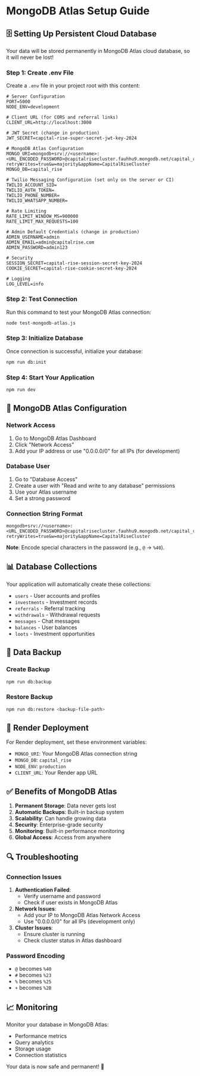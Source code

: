# MongoDB Atlas Setup Guide

## 🗄️ Setting Up Persistent Cloud Database

Your data will be stored permanently in MongoDB Atlas cloud database, so it will never be lost!

### Step 1: Create .env File

Create a `.env` file in your project root with this content:

```env
# Server Configuration
PORT=5000
NODE_ENV=development

# Client URL (for CORS and referral links)
CLIENT_URL=http://localhost:3000

# JWT Secret (change in production)
JWT_SECRET=capital-rise-super-secret-jwt-key-2024

# MongoDB Atlas Configuration
MONGO_URI=mongodb+srv://<username>:<URL_ENCODED_PASSWORD>@capitalrisecluster.fauhhu9.mongodb.net/capital_rise?retryWrites=true&w=majority&appName=CapitalRiseCluster
MONGO_DB=capital_rise

# Twilio Messaging Configuration (set only on the server or CI)
TWILIO_ACCOUNT_SID=
TWILIO_AUTH_TOKEN=
TWILIO_PHONE_NUMBER=
TWILIO_WHATSAPP_NUMBER=

# Rate Limiting
RATE_LIMIT_WINDOW_MS=900000
RATE_LIMIT_MAX_REQUESTS=100

# Admin Default Credentials (change in production)
ADMIN_USERNAME=admin
ADMIN_EMAIL=admin@capitalrise.com
ADMIN_PASSWORD=admin123

# Security
SESSION_SECRET=capital-rise-session-secret-key-2024
COOKIE_SECRET=capital-rise-cookie-secret-key-2024

# Logging
LOG_LEVEL=info
```

### Step 2: Test Connection

Run this command to test your MongoDB Atlas connection:

```bash
node test-mongodb-atlas.js
```

### Step 3: Initialize Database

Once connection is successful, initialize your database:

```bash
npm run db:init
```

### Step 4: Start Your Application

```bash
npm run dev
```

## 🔧 MongoDB Atlas Configuration

### Network Access
1. Go to MongoDB Atlas Dashboard
2. Click "Network Access"
3. Add your IP address or use "0.0.0.0/0" for all IPs (for development)

### Database User
1. Go to "Database Access"
2. Create a user with "Read and write to any database" permissions
3. Use your Atlas username
4. Set a strong password

### Connection String Format
```
mongodb+srv://<username>:<URL_ENCODED_PASSWORD>@capitalrisecluster.fauhhu9.mongodb.net/capital_rise?retryWrites=true&w=majority&appName=CapitalRiseCluster
```

**Note**: Encode special characters in the password (e.g., `@` → `%40`).

## 📊 Database Collections

Your application will automatically create these collections:
- `users` - User accounts and profiles
- `investments` - Investment records
- `referrals` - Referral tracking
- `withdrawals` - Withdrawal requests
- `messages` - Chat messages
- `balances` - User balances
- `loots` - Investment opportunities

## 💾 Data Backup

### Create Backup
```bash
npm run db:backup
```

### Restore Backup
```bash
npm run db:restore <backup-file-path>
```

## 🚀 Render Deployment

For Render deployment, set these environment variables:

- `MONGO_URI`: Your MongoDB Atlas connection string
- `MONGO_DB`: `capital_rise`
- `NODE_ENV`: `production`
- `CLIENT_URL`: Your Render app URL

## ✅ Benefits of MongoDB Atlas

1. **Permanent Storage**: Data never gets lost
2. **Automatic Backups**: Built-in backup system
3. **Scalability**: Can handle growing data
4. **Security**: Enterprise-grade security
5. **Monitoring**: Built-in performance monitoring
6. **Global Access**: Access from anywhere

## 🔍 Troubleshooting

### Connection Issues
1. **Authentication Failed**: 
   - Verify username and password
   - Check if user exists in MongoDB Atlas
2. **Network Issues**:
   - Add your IP to MongoDB Atlas Network Access
   - Use "0.0.0.0/0" for all IPs (development only)
3. **Cluster Issues**:
   - Ensure cluster is running
   - Check cluster status in Atlas dashboard

### Password Encoding
- `@` becomes `%40`
- `#` becomes `%23`
- `%` becomes `%25`
- `+` becomes `%2B`

## 📈 Monitoring

Monitor your database in MongoDB Atlas:
- Performance metrics
- Query analytics
- Storage usage
- Connection statistics

Your data is now safe and permanent! 🎉 